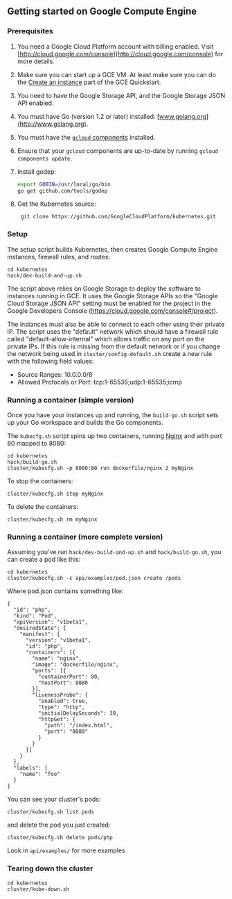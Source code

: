 ## Getting started on Google Compute Engine

### Prerequisites

1. You need a Google Cloud Platform account with billing enabled. Visit
   [http://cloud.google.com/console](http://cloud.google.com/console) for more details.
2. Make sure you can start up a GCE VM.  At least make sure you can do the [Create an instance](https://developers.google.com/compute/docs/quickstart#addvm) part of the GCE Quickstart.
3. You need to have the Google Storage API, and the Google Storage JSON API enabled.
4. You must have Go (version 1.2 or later) installed: [www.golang.org](http://www.golang.org).
5. You must have the [`gcloud` components](https://developers.google.com/cloud/sdk/) installed.
6. Ensure that your `gcloud` components are up-to-date by running `gcloud components update`.
7. Install godep:
   ```sh
   export GOBIN=/usr/local/go/bin
   go get github.com/tools/godep
   ```

8. Get the Kubernetes source:

        git clone https://github.com/GoogleCloudPlatform/kubernetes.git

### Setup

The setup script builds Kubernetes, then creates Google Compute Engine instances, firewall rules, and routes:

```
cd kubernetes
hack/dev-build-and-up.sh
```

The script above relies on Google Storage to deploy the software to instances running in GCE. It uses the Google Storage APIs so the "Google Cloud Storage JSON API" setting must be enabled for the project in the Google Developers Console (https://cloud.google.com/console#/project).

The instances must also be able to connect to each other using their private IP. The script uses the "default" network which should have a firewall rule called "default-allow-internal" which allows traffic on any port on the private IPs.
If this rule is missing from the default network or if you change the network being used in `cluster/config-default.sh` create a new rule with the following field values:
* Source Ranges: 10.0.0.0/8
* Allowed Protocols or Port: tcp:1-65535;udp:1-65535;icmp

### Running a container (simple version)

Once you have your instances up and running, the `build-go.sh` script sets up
your Go workspace and builds the Go components.

The `kubecfg.sh` script spins up two containers, running [Nginx](http://nginx.org/en/) and with port 80 mapped to 8080:

```
cd kubernetes
hack/build-go.sh
cluster/kubecfg.sh -p 8080:80 run dockerfile/nginx 2 myNginx
```

To stop the containers:
```
cluster/kubecfg.sh stop myNginx
```

To delete the containers:
```
cluster/kubecfg.sh rm myNginx
```

### Running a container (more complete version)


Assuming you've run `hack/dev-build-and-up.sh` and `hack/build-go.sh`, you
can create a pod like this:


```
cd kubernetes
cluster/kubecfg.sh -c api/examples/pod.json create /pods
```

Where pod.json contains something like:

```
{
  "id": "php",
  "kind": "Pod",
  "apiVersion": "v1beta1",
  "desiredState": {
    "manifest": {
      "version": "v1beta1",
      "id": "php",
      "containers": [{
        "name": "nginx",
        "image": "dockerfile/nginx",
        "ports": [{
          "containerPort": 80,
          "hostPort": 8080
        }],
        "livenessProbe": {
          "enabled": true,
          "type": "http",
          "initialDelaySeconds": 30,
          "httpGet": {
            "path": "/index.html",
            "port": "8080"
          }
        }
      }]
    }
  },
  "labels": {
    "name": "foo"
  }
}
```

You can see your cluster's pods:

```
cluster/kubecfg.sh list pods
```

and delete the pod you just created:

```
cluster/kubecfg.sh delete pods/php
```

Look in `api/examples/` for more examples

### Tearing down the cluster
```
cd kubernetes
cluster/kube-down.sh
```
